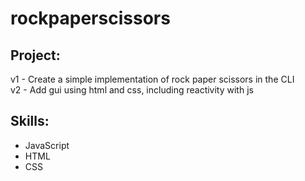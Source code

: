 # rockpaperscissors
## Project:
v1 - Create a simple implementation of rock paper scissors in the CLI  
v2 - Add gui using html and css, including reactivity with js

## Skills:
- JavaScript
- HTML
- CSS

